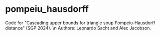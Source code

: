# pompeiu_hausdorff
Code for "Cascading upper bounds for triangle soup Pompeiu-Hausdorff distance" (SGP 2024). \n
Authors: Leonardo Sacht and Alec Jacobson.
